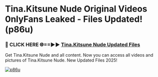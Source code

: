 # Tina.Kitsune Nude Original Videos 0nlyFans Leaked - Files Updated! (p86u)

<h3>🔴 CLICK HERE 🌐==►► <a href="https://tinyurl.com/5h6xmrr3" rel="nofollow">Tina.Kitsune Nude Updated Files</a></h3>

Get Tina.Kitsune Nude and all content. Now you can access all videos and pictures of Tina.Kitsune Nude. New Updated Files 2025!

[![p86u](https://i.imgur.com/KVD873Z.gif)](https://tinyurl.com/5h6xmrr3)
